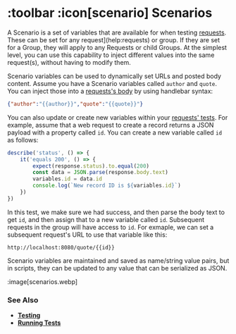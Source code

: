 # :toolbar :icon[scenario] Scenarios

A Scenario is a set of variables that are available for when testing [requests](help:requests).  These can be set for any request](help:requests) or group.  If they are set for a Group, they will apply to any Requests or child Groups.  At the simplest level, you can use this capability to inject different values into the same request(s), without having to modify them.

Scenario variables can be used to dynamically set URLs and posted body content.  Assume you have a Scenario variables called `author` and `quote`.  You can inject those into a 
[requests's body](help:requests/body) by using handlebar syntax:

```json
{"author":"{{author}}","quote":"{{quote}}"}
```

You can also update or create new variables within your [requests' tests](help:requests/test).  For example, assume that a web request to create a record returns a JSON payload with a property
called `id`.  You can create a new variable called `id` as follows:

```js
describe('status', () => {
    it('equals 200', () => {
        expect(response.status).to.equal(200)
        const data = JSON.parse(response.body.text)
        variables.id = data.id
        console.log(`New record ID is ${variables.id}`)
    })
})
```

In this test, we make sure we had success, and then parse the body text to get `id`, and then assign that to a new variable called `id`.  Subsequent requests in the group will have access to
`id`.  For exmaple, we can set a subsequent request's URL to use that variable like this:

```
http://localhost:8080/quote/{{id}}
```

Scenario variables are maintained and saved as name/string value pairs, but in scripts, they can be updated to any value that can be serialized as JSON.  

:image[scenarios.webp]

### See Also

* [**Testing**](help:testing)
* [**Running Tests**](help:running-tests)
